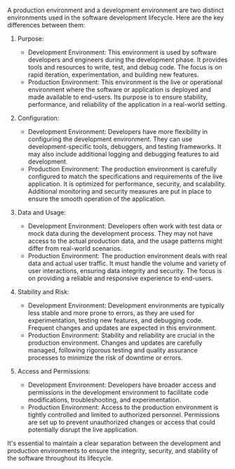 A production environment and a development environment are two distinct environments used in the software development lifecycle. Here are the key differences between them:

1. Purpose:
   - Development Environment: This environment is used by software developers and engineers during the development phase. It provides tools and resources to write, test, and debug code. The focus is on rapid iteration, experimentation, and building new features.
   - Production Environment: This environment is the live or operational environment where the software or application is deployed and made available to end-users. Its purpose is to ensure stability, performance, and reliability of the application in a real-world setting.

2. Configuration:
   - Development Environment: Developers have more flexibility in configuring the development environment. They can use development-specific tools, debuggers, and testing frameworks. It may also include additional logging and debugging features to aid development.
   - Production Environment: The production environment is carefully configured to match the specifications and requirements of the live application. It is optimized for performance, security, and scalability. Additional monitoring and security measures are put in place to ensure the smooth operation of the application.

3. Data and Usage:
   - Development Environment: Developers often work with test data or mock data during the development process. They may not have access to the actual production data, and the usage patterns might differ from real-world scenarios.
   - Production Environment: The production environment deals with real data and actual user traffic. It must handle the volume and variety of user interactions, ensuring data integrity and security. The focus is on providing a reliable and responsive experience to end-users.

4. Stability and Risk:
   - Development Environment: Development environments are typically less stable and more prone to errors, as they are used for experimentation, testing new features, and debugging code. Frequent changes and updates are expected in this environment.
   - Production Environment: Stability and reliability are crucial in the production environment. Changes and updates are carefully managed, following rigorous testing and quality assurance processes to minimize the risk of downtime or errors.

5. Access and Permissions:
   - Development Environment: Developers have broader access and permissions in the development environment to facilitate code modifications, troubleshooting, and experimentation.
   - Production Environment: Access to the production environment is tightly controlled and limited to authorized personnel. Permissions are set up to prevent unauthorized changes or access that could potentially disrupt the live application.

It's essential to maintain a clear separation between the development and production environments to ensure the integrity, security, and stability of the software throughout its lifecycle.